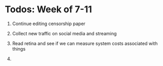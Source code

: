 # Todos: Week of 7-11

1. Continue editing censorship paper

2. Collect new traffic on social media and streaming

3. Read retina and see if we can measure system costs associated with things

4. 
